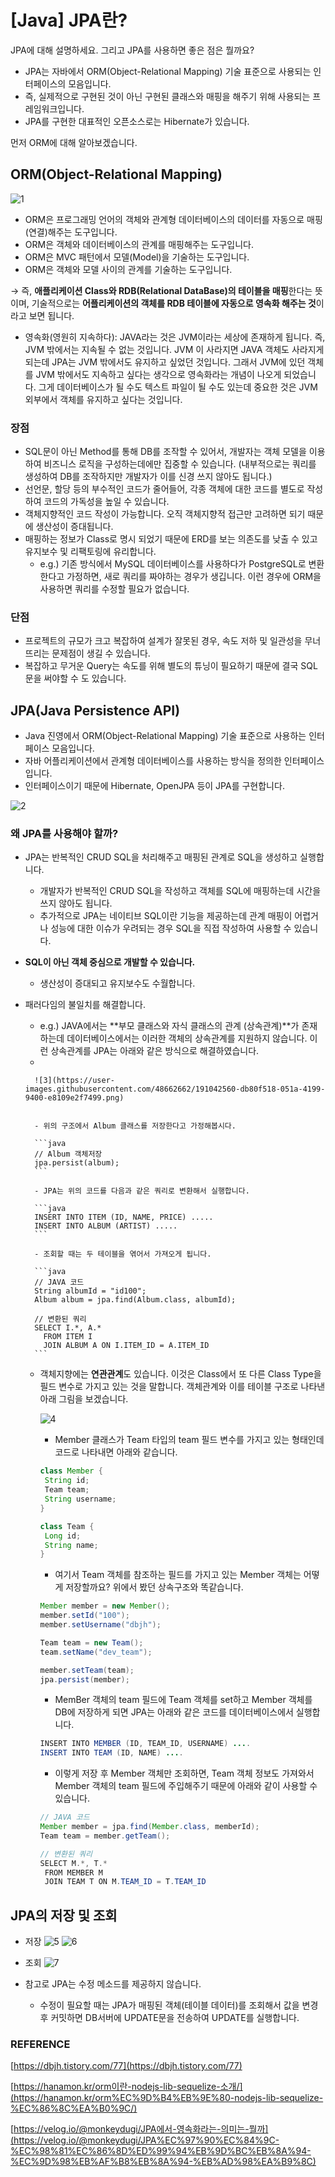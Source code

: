 # [Java] JPA란?

JPA에 대해 설명하세요. 그리고 JPA를 사용하면 좋은 점은 뭘까요?

- JPA는 자바에서 ORM(Object-Relational Mapping) 기술 표준으로 사용되는 인터페이스의 모음입니다.
- 즉, 실제적으로 구현된 것이 아닌 구현된 클래스와 매핑을 해주기 위해 사용되는 프레임워크입니다.
- JPA를 구현한 대표적인 오픈소스로는 Hibernate가 있습니다.

먼저 ORM에 대해 알아보겠습니다.

## ORM(Object-Relational Mapping)

![1](https://user-images.githubusercontent.com/48662662/191042467-9c05a6a5-f897-4d80-b694-586cd22b2261.png)

- ORM은 프로그래밍 언어의 객체와 관계형 데이터베이스의 데이터를 자동으로 매핑(연결)해주는 도구입니다.
- ORM은 객체와 데이터베이스의 관계를 매핑해주는 도구입니다.
- ORM은 MVC 패턴에서 모델(Model)을 기술하는 도구입니다.
- ORM은 객체와 모델 사이의 관계를 기술하는 도구입니다.

→ 즉, **애플리케이션 Class와 RDB(Relational DataBase)의 테이블을 매핑**한다는 뜻이며, 기술적으로는 **어플리케이션의 객체를 RDB 테이블에 자동으로 영속화 해주는 것**이라고 보면 됩니다.

- 영속화(영원히 지속하다): JAVA라는 것은 JVM이라는 세상에 존재하게 됩니다. 즉, JVM 밖에서는 지속될 수 없는 것입니다. JVM 이 사라지면 JAVA 객체도 사라지게 되는데 JPA는 JVM 밖에서도 유지하고 싶었던 것입니다. 그래서 JVM에 있던 객체를 JVM 밖에서도 지속하고 싶다는 생각으로 영속화라는 개념이 나오게 되었습니다. 그게 데이터베이스가 될 수도 텍스트 파일이 될 수도 있는데 중요한 것은 JVM 외부에서 객체를 유지하고 싶다는 것입니다.

### 장점

- SQL문이 아닌 Method를 통해 DB를 조작할 수 있어서, 개발자는 객체 모델을 이용하여 비즈니스 로직을 구성하는데에만 집중할 수 있습니다. (내부적으로는 쿼리를 생성하여 DB를 조작하지만 개발자가 이를 신경 쓰지 않아도 됩니다.)
- 선언문, 할당 등의 부수적인 코드가 줄어들어, 각종 객체에 대한 코드를 별도로 작성하여 코드의 가독성을 높일 수 있습니다.
- 객체지향적인 코드 작성이 가능합니다. 오직 객체지향적 접근만 고려하면 되기 때문에 생산성이 증대됩니다.
- 매핑하는 정보가 Class로 명시 되었기 때문에 ERD를 보는 의존도를 낮출 수 있고 유지보수 및 리팩토링에 유리합니다.
    - e.g.) 기존 방식에서 MySQL 데이터베이스를 사용하다가 PostgreSQL로 변환한다고 가정하면, 새로 쿼리를 짜야하는 경우가 생깁니다. 이런 경우에 ORM을 사용하면 쿼리를 수정할 필요가 없습니다.

### 단점

- 프로젝트의 규모가 크고 복잡하여 설계가 잘못된 경우, 속도 저하 및 일관성을 무너뜨리는 문제점이 생길 수 있습니다.
- 복잡하고 무거운 Query는 속도를 위해 별도의 튜닝이 필요하기 때문에 결국 SQL문을 써야할 수 도 있습니다.

## JPA(Java Persistence API)

- Java 진영에서 ORM(Object-Relational Mapping) 기술 표준으로 사용하는 인터페이스 모음입니다.
- 자바 어플리케이션에서 관계형 데이터베이스를 사용하는 방식을 정의한 인터페이스입니다.
- 인터페이스이기 때문에 Hibernate, OpenJPA 등이 JPA를 구현합니다.

![2](https://user-images.githubusercontent.com/48662662/191042529-ebbefd66-1a09-4e1d-9f97-12bd7e3d7078.png)

### 왜 JPA를 사용해야 할까?

- JPA는 반복적인 CRUD SQL을 처리해주고 매핑된 관계로 SQL을 생성하고 실행합니다.
    - 개발자가 반복적인 CRUD SQL을 작성하고 객체를 SQL에 매핑하는데 시간을 쓰지 않아도 됩니다.
    - 추가적으로 JPA는 네이티브 SQL이란 기능을 제공하는데 관계 매핑이 어렵거나 성능에 대한 이슈가 우려되는 경우 SQL을 직접 작성하여 사용할 수 있습니다.
    
- **SQL이 아닌 객체 중심으로 개발할 수 있습니다.**
    - 생산성이 증대되고 유지보수도 수월합니다.
    
- 패러다임의  불일치를 해결합니다.
    - e.g.) JAVA에서는 **부모 클래스와 자식 클래스의 관계 (상속관계)**가 존재하는데 데이터베이스에서는 이러한 객체의 상속관계를 지원하지 않습니다. 이런 상속관계를 JPA는 아래와 같은 방식으로 해결하였습니다.
    - 
        
        ![3](https://user-images.githubusercontent.com/48662662/191042560-db80f518-051a-4199-9400-e8109e2f7499.png)

        
        - 위의 구조에서 Album 클래스를 저장한다고 가정해봅시다.
        
        ```java
        // Album 객체저장
        jpa.persist(album);
        ```
        
        - JPA는 위의 코드를 다음과 같은 쿼리로 변환해서 실행합니다.
        
        ```java
        INSERT INTO ITEM (ID, NAME, PRICE) .....
        INSERT INTO ALBUM (ARTIST) .....
        ```
        
        - 조회할 때는 두 테이블을 엮어서 가져오게 됩니다.
        
        ```java
        // JAVA 코드
        String albumId = "id100";
        Album album = jpa.find(Album.class, albumId);
        
        // 변환된 쿼리
        SELECT I.*, A.*
          FROM ITEM I
          JOIN ALBUM A ON I.ITEM_ID = A.ITEM_ID
        ```
        
    
    - 객체지향에는 **연관관계**도 있습니다. 이것은 Class에서 또 다른 Class Type을 필드 변수로 가지고 있는 것을 말합니다. 객체관계와 이를 테이블 구조로 나타낸 아래 그림을 보겠습니다.
        
        ![4](https://user-images.githubusercontent.com/48662662/191042603-8e1149ff-294a-4189-be82-51a9ddec7556.png)

        
        - Member 클래스가 Team 타입의 team 필드 변수를 가지고 있는 형태인데 코드로 나타내면 아래와 같습니다.
        
        ```java
        class Member {
         String id;
         Team team;
         String username;
        }
        
        class Team {
         Long id;
         String name;
        }
        ```
        
        - 여기서  Team 객체를 참조하는 필드를 가지고 있는 Member 객체는 어떻게 저장할까요? 위에서 봤던 상속구조와 똑같습니다.
        
        ```java
        Member member = new Member();
        member.setId("100");
        member.setUsername("dbjh");
        
        Team team = new Team();
        team.setName("dev_team");
        
        member.setTeam(team);
        jpa.persist(member);
        ```
        
        - MemBer 객체의 team 필드에 Team 객체를 set하고 Member 객체를 DB에 저장하게 되면 JPA는 아래와 같은 코드를 데이터베이스에서 실행합니다.
        
        ```java
        INSERT INTO MEMBER (ID, TEAM_ID, USERNAME) ....
        INSERT INTO TEAM (ID, NAME) ....
        ```
        
        - 이렇게 저장 후 Member 객체만 조회하면, Team 객체 정보도 가져와서 Member 객체의 team 필드에 주입해주기 때문에 아래와 같이 사용할 수 있습니다.
        
        ```java
        // JAVA 코드
        Member member = jpa.find(Member.class, memberId);
        Team team = member.getTeam();
        
        // 변환된 쿼리
        SELECT M.*, T.*
         FROM MEMBER M
         JOIN TEAM T ON M.TEAM_ID = T.TEAM_ID
        ```
        
    

## JPA의 저장 및 조회

- 저장
![5](https://user-images.githubusercontent.com/48662662/191042710-90c4785b-0989-44fc-b0ef-ef8f1e9a24a9.png)
![6](https://user-images.githubusercontent.com/48662662/191042719-afe10269-a5de-4713-9611-fa6a0bd45be7.png)


- 조회
![7](https://user-images.githubusercontent.com/48662662/191042727-ec2a3c1b-bf6d-47c7-8f6d-2f74014171a6.png)

- 참고로 JPA는 수정 메소드를 제공하지 않습니다.
    - 수정이 필요할 때는 JPA가 매핑된 객체(테이블 데이터)를 조회해서 값을 변경 후 커밋하면 DB서버에 UPDATE문을 전송하여 UPDATE를 실행합니다.

### REFERENCE

[https://dbjh.tistory.com/77](https://dbjh.tistory.com/77)

[https://hanamon.kr/orm이란-nodejs-lib-sequelize-소개/](https://hanamon.kr/orm%EC%9D%B4%EB%9E%80-nodejs-lib-sequelize-%EC%86%8C%EA%B0%9C/)

[https://velog.io/@monkeydugi/JPA에서-영속화라는-의미는-뭘까](https://velog.io/@monkeydugi/JPA%EC%97%90%EC%84%9C-%EC%98%81%EC%86%8D%ED%99%94%EB%9D%BC%EB%8A%94-%EC%9D%98%EB%AF%B8%EB%8A%94-%EB%AD%98%EA%B9%8C)

